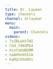 ```yaml
---
title: Dr. Layman
type: channels
channel: drlayman
menu:
  main:
    parent: Channels
videos:
- 7s2BLwkk7WI
- Ckd_f4KOPb4
- hinYz6UBGMM
- na6HhUXh51A
- kqHql6XeQVs
---
```

